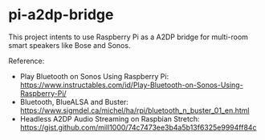 # pi-a2dp-bridge
This project intents to use Raspberry Pi as a A2DP bridge for multi-room smart speakers like Bose and Sonos.


Reference:

- Play Bluetooth on Sonos Using Raspberry Pi: https://www.instructables.com/id/Play-Bluetooth-on-Sonos-Using-Raspberry-Pi/
- Bluetooth, BlueALSA and Buster: https://www.sigmdel.ca/michel/ha/rpi/bluetooth_n_buster_01_en.html
- Headless A2DP Audio Streaming on Raspbian Stretch: https://gist.github.com/mill1000/74c7473ee3b4a5b13f6325e9994ff84c
